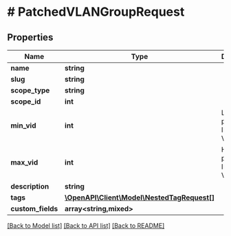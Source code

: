 # # PatchedVLANGroupRequest

## Properties

Name | Type | Description | Notes
------------ | ------------- | ------------- | -------------
**name** | **string** |  | [optional]
**slug** | **string** |  | [optional]
**scope_type** | **string** |  | [optional]
**scope_id** | **int** |  | [optional]
**min_vid** | **int** | Lowest permissible ID of a child VLAN | [optional]
**max_vid** | **int** | Highest permissible ID of a child VLAN | [optional]
**description** | **string** |  | [optional]
**tags** | [**\OpenAPI\Client\Model\NestedTagRequest[]**](NestedTagRequest.md) |  | [optional]
**custom_fields** | **array<string,mixed>** |  | [optional]

[[Back to Model list]](../../README.md#models) [[Back to API list]](../../README.md#endpoints) [[Back to README]](../../README.md)
